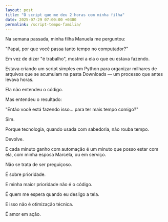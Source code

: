 ```yaml
---
layout: post
title: "O script que me deu 2 horas com minha filha"
date: 2025-07-29 07:00:00 +0300
permalink: /script-tempo-familia/
---
```

Na semana passada, minha filha Manuela me perguntou:

"Papai, por que você passa tanto tempo no computador?"

Em vez de dizer "é trabalho", mostrei a ela o que eu estava fazendo.

Estava criando um script simples em Python para organizar milhares de arquivos que se acumulam na pasta Downloads — um processo que antes levava horas.

Ela não entendeu o código.

Mas entendeu o resultado:

"Então você está fazendo isso... para ter mais tempo comigo?"

Sim.

Porque tecnologia, quando usada com sabedoria, não rouba tempo.

Devolve.

E cada minuto ganho com automação é um minuto que posso estar com ela, com minha esposa Marcela, ou em serviço.

Não se trata de ser preguiçoso.

É sobre prioridade.

E minha maior prioridade não é o código.

É quem me espera quando eu desligo a tela.

E isso não é otimização técnica.

É amor em ação.